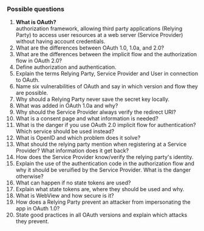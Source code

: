 ### Possible questions

1. **What is OAuth?**  
authorization framework, allowing third party applications (Relying Party) to access user resources at a web server (Service Provider) without having account credentials. 
2. What are the differences between OAuth 1.0, 1.0a, and 2.0?
3. What are the differences between the implicit flow and the authorization flow in OAuth 2.0?
4. Define authorization and authentication. 
5. Explain the terms Relying Party, Service Provider and User in connection to OAuth.
6. Name six vulnerabilities of OAuth and say in which version and flow they are possible.
7. Why should a Relying Party never save the secret key locally.
8. What was added in OAuth 1.0a and why?
9. Why should the Service Provider always verify the redirect URI?
10. What is a consent page and what information is needed?
11. What is the danger if you use OAuth 2.0 implicit flow for authentication? Which service should be used instead?
12. What is OpenID and which problem does it solve?
13. What should the relying party mention when registering at a Service Provider? What information does it get back?
14. How does the Service Provider know/verify the relying party's identity.
15. Explain the use of the authentication code in the authorization flow and why it should be veruified by the Service Provider. What is the danger otherwise?
16. What can happen if no state tokens are used?
17. Explain what state tokens are, where they should be used and why.
18. What is WebView and how secure is it?
19. How does a Relying Party prevent an attacker from impersonating the app in OAuth 1.0?
20. State good practices in all OAuth versions and explain which attacks they prevent.
